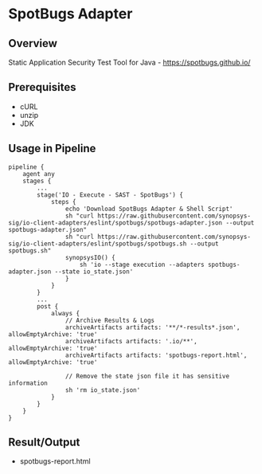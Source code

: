 # SpotBugs Adapter

## Overview

Static Application Security Test Tool for Java - https://spotbugs.github.io/

## Prerequisites

- cURL
- unzip
- JDK

## Usage in Pipeline

````
pipeline {
    agent any
    stages {
        ...
        stage('IO - Execute - SAST - SpotBugs') {
            steps {
                echo 'Download SpotBugs Adapter & Shell Script'
                sh "curl https://raw.githubusercontent.com/synopsys-sig/io-client-adapters/eslint/spotbugs/spotbugs-adapter.json --output spotbugs-adapter.json"
                sh "curl https://raw.githubusercontent.com/synopsys-sig/io-client-adapters/eslint/spotbugs/spotbugs.sh --output spotbugs.sh"
                synopsysIO() {
                    sh 'io --stage execution --adapters spotbugs-adapter.json --state io_state.json'
                }
            }
        }
        ...
        post {
            always {
                // Archive Results & Logs
                archiveArtifacts artifacts: '**/*-results*.json', allowEmptyArchive: 'true'
                archiveArtifacts artifacts: '.io/**', allowEmptyArchive: 'true'
                archiveArtifacts artifacts: 'spotbugs-report.html', allowEmptyArchive: 'true'

                // Remove the state json file it has sensitive information
                sh 'rm io_state.json'
            }
        }
    }
}
````

## Result/Output

- spotbugs-report.html
